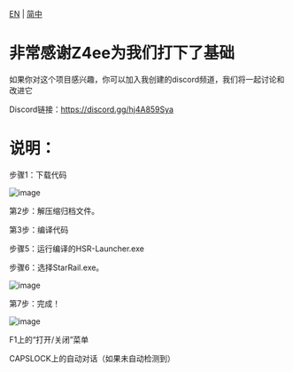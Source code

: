 [EN](README_en-US.md) | [简中](README_zh-Hans.md)

# 非常感谢Z4ee为我们打下了基础

如果你对这个项目感兴趣，你可以加入我创建的discord频道，我们将一起讨论和改进它

Discord链接：https://discord.gg/hj4A859Sya


# 说明：



步骤1：下载代码



![image](https://user-images.githubusercontent.com/113752393/236731146-757deddc-a5d7-4d13-a3b9-235b23fe83bd.png)



第2步：解压缩归档文件。



第3步：编译代码



步骤5：运行编译的HSR-Launcher.exe



步骤6：选择StarRail.exe。



![image](https://user-images.githubusercontent.com/113752393/236632851-b1e6cfa0-7854-477d-b486-730300b1ee9a.png)



第7步：完成！



![image](https://user-images.githubusercontent.com/113752393/236632880-84855a81-098e-4843-a4e5-877b78b8b110.png)



F1上的“打开/关闭”菜单



CAPSLOCK上的自动对话（如果未自动检测到）